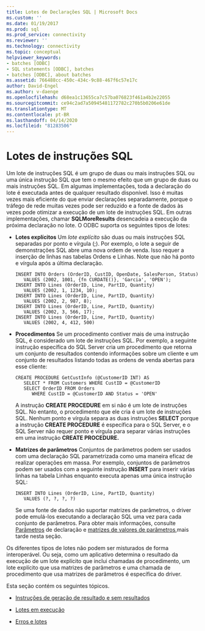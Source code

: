 ```yaml
---
title: Lotes de Declarações SQL | Microsoft Docs
ms.custom: ''
ms.date: 01/19/2017
ms.prod: sql
ms.prod_service: connectivity
ms.reviewer: ''
ms.technology: connectivity
ms.topic: conceptual
helpviewer_keywords:
- batches [ODBC]
- SQL statements [ODBC], batches
- batches [ODBC], about batches
ms.assetid: 766488cc-450c-434c-9c88-467f6c57e17c
author: David-Engel
ms.author: v-daenge
ms.openlocfilehash: d68ea1c13655ca7c57ba076823f461a4b2e22055
ms.sourcegitcommit: ce94c2ad7a50945481172782c270b5b0206e61de
ms.translationtype: MT
ms.contentlocale: pt-BR
ms.lasthandoff: 04/14/2020
ms.locfileid: "81283506"
---
```

# <a name="batches-of-sql-statements"></a>Lotes de instruções SQL
Um lote de instruções SQL é um grupo de duas ou mais instruções SQL ou uma única instrução SQL que tem o mesmo efeito que um grupo de duas ou mais instruções SQL. Em algumas implementações, toda a declaração do lote é executada antes de qualquer resultado disponível. Isso é muitas vezes mais eficiente do que enviar declarações separadamente, porque o tráfego de rede muitas vezes pode ser reduzido e a fonte de dados às vezes pode otimizar a execução de um lote de instruções SQL. Em outras implementações, chamar **SQLMoreResults** desencadeia a execução da próxima declaração no lote. O ODBC suporta os seguintes tipos de lotes:  
  
-   **Lotes explícitos** Um *lote explícito* são duas ou mais instruções SQL separadas por ponto e vírgula (;). Por exemplo, o lote a seguir de demonstrações SQL abre uma nova ordem de venda. Isso requer a inserção de linhas nas tabelas Ordens e Linhas. Note que não há ponto e vírgula após a última declaração.  
  
    ```  
    INSERT INTO Orders (OrderID, CustID, OpenDate, SalesPerson, Status)  
       VALUES (2002, 1001, {fn CURDATE()}, 'Garcia', 'OPEN');  
    INSERT INTO Lines (OrderID, Line, PartID, Quantity)  
       VALUES (2002, 1, 1234, 10);  
    INSERT INTO Lines (OrderID, Line, PartID, Quantity)  
       VALUES (2002, 2, 987, 8);  
    INSERT INTO Lines (OrderID, Line, PartID, Quantity)  
       VALUES (2002, 3, 566, 17);  
    INSERT INTO Lines (OrderID, Line, PartID, Quantity)  
       VALUES (2002, 4, 412, 500)  
    ```  
  
-   **Procedimentos** Se um procedimento contiver mais de uma instrução SQL, é considerado um lote de instruções SQL. Por exemplo, a seguinte instrução específica do SQL Server cria um procedimento que retorna um conjunto de resultados contendo informações sobre um cliente e um conjunto de resultados listando todas as ordens de venda abertas para esse cliente:  
  
    ```  
    CREATE PROCEDURE GetCustInfo (@CustomerID INT) AS  
       SELECT * FROM Customers WHERE CustID = @CustomerID  
       SELECT OrderID FROM Orders  
          WHERE CustID = @CustomerID AND Status = 'OPEN'  
    ```  
  
     A instrução **CREATE PROCEDURE** em si não é um lote de instruções SQL. No entanto, o procedimento que ele cria é um lote de instruções SQL. Nenhum ponto e vírgula separa as duas instruções **SELECT** porque a instrução **CREATE PROCEDURE** é específica para o SQL Server, e o SQL Server não requer ponto e vírgula para separar várias instruções em uma instrução **CREATE PROCEDURE.**  
  
-   **Matrizes de parâmetros** Conjuntos de parâmetros podem ser usados com uma declaração SQL parametrizada como uma maneira eficaz de realizar operações em massa. Por exemplo, conjuntos de parâmetros podem ser usados com a seguinte instrução **INSERT** para inserir várias linhas na tabela Linhas enquanto executa apenas uma única instrução SQL:  
  
    ```  
    INSERT INTO Lines (OrderID, Line, PartID, Quantity)  
       VALUES (?, ?, ?, ?)  
    ```  
  
     Se uma fonte de dados não suportar matrizes de parâmetros, o driver pode emulá-los executando a declaração SQL uma vez para cada conjunto de parâmetros. Para obter mais informações, consulte [Parâmetros](../../../odbc/reference/develop-app/statement-parameters.md) de declaração e [matrizes de valores de parâmetros,](../../../odbc/reference/develop-app/arrays-of-parameter-values.md)mais tarde nesta seção.  
  
 Os diferentes tipos de lotes não podem ser misturados de forma interoperável. Ou seja, como um aplicativo determina o resultado da execução de um lote explícito que inclui chamadas de procedimento, um lote explícito que usa matrizes de parâmetros e uma chamada de procedimento que usa matrizes de parâmetros é específica do driver.  
  
 Esta seção contém os seguintes tópicos.  
  
-   [Instruções de geração de resultado e sem resultados](../../../odbc/reference/develop-app/result-generating-and-result-free-statements.md)  
  
-   [Lotes em execução](../../../odbc/reference/develop-app/executing-batches.md)  
  
-   [Erros e lotes](../../../odbc/reference/develop-app/errors-and-batches.md)

